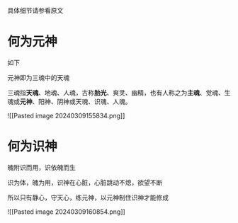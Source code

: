 具体细节请参看原文

# 何为元神

如下

元神即为三魂中的天魂

三魂指**天魂**、地魂、人魂，古称**胎光**、爽灵、幽精，也有人称之为**主魂**、觉魂、生魂或**元神**、阳神、阴神或天魂、识魂、人魂。

![[Pasted image 20240309155834.png]]

# 何为识神

魄附识而用，识依魄而生

识为体，魄为用，识神在心脏，心脏跳动不熄，欲望不断

所以只有静心，守天心，练元神，以元神制住识神才能修成

![[Pasted image 20240309160854.png]]